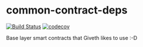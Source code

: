 # common-contract-deps

[![Build Status](https://travis-ci.org/Giveth/common-contract-deps.svg?branch=develop)](https://travis-ci.org/Giveth/common-contract-deps)
[![codecov](https://codecov.io/gh/giveth/common-contract-deps/branch/develop/graph/badge.svg)](https://codecov.io/gh/giveth/common-contract-deps)

Base layer smart contracts that Giveth likes to use :-D

